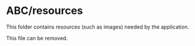 # ABC/resources

This folder contains resources (such as images) needed by the application. 

This file can be removed.
